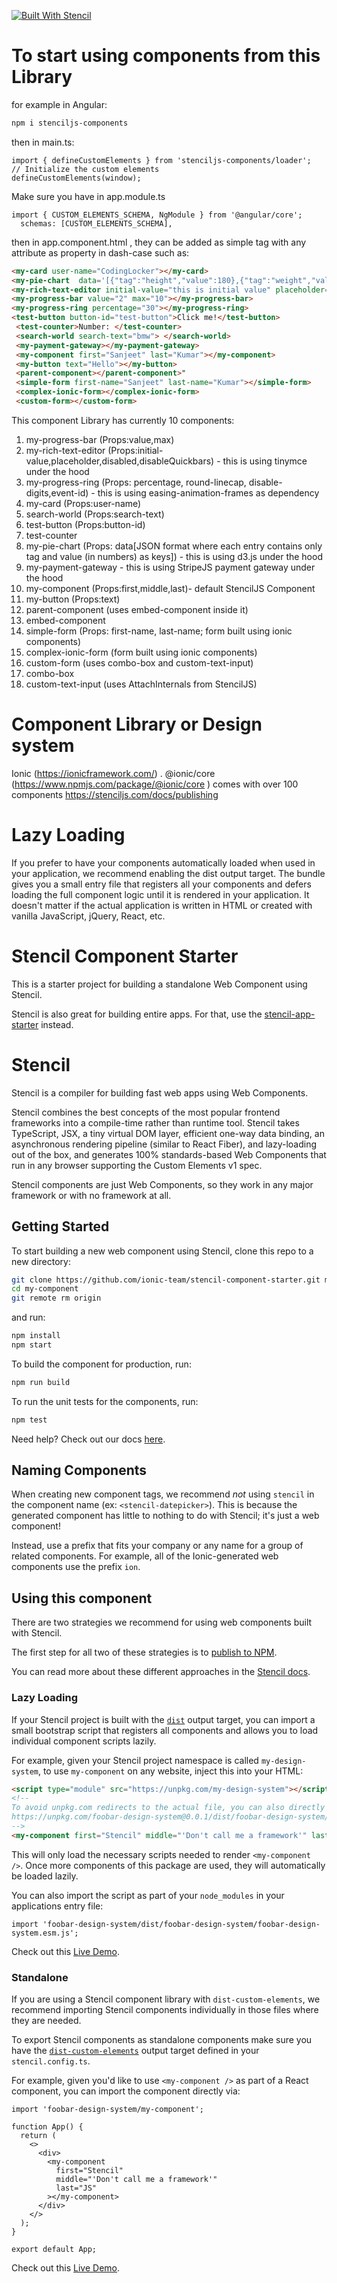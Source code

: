 [![Built With Stencil](https://img.shields.io/badge/-Built%20With%20Stencil-16161d.svg?logo=data%3Aimage%2Fsvg%2Bxml%3Bbase64%2CPD94bWwgdmVyc2lvbj0iMS4wIiBlbmNvZGluZz0idXRmLTgiPz4KPCEtLSBHZW5lcmF0b3I6IEFkb2JlIElsbHVzdHJhdG9yIDE5LjIuMSwgU1ZHIEV4cG9ydCBQbHVnLUluIC4gU1ZHIFZlcnNpb246IDYuMDAgQnVpbGQgMCkgIC0tPgo8c3ZnIHZlcnNpb249IjEuMSIgaWQ9IkxheWVyXzEiIHhtbG5zPSJodHRwOi8vd3d3LnczLm9yZy8yMDAwL3N2ZyIgeG1sbnM6eGxpbms9Imh0dHA6Ly93d3cudzMub3JnLzE5OTkveGxpbmsiIHg9IjBweCIgeT0iMHB4IgoJIHZpZXdCb3g9IjAgMCA1MTIgNTEyIiBzdHlsZT0iZW5hYmxlLWJhY2tncm91bmQ6bmV3IDAgMCA1MTIgNTEyOyIgeG1sOnNwYWNlPSJwcmVzZXJ2ZSI%2BCjxzdHlsZSB0eXBlPSJ0ZXh0L2NzcyI%2BCgkuc3Qwe2ZpbGw6I0ZGRkZGRjt9Cjwvc3R5bGU%2BCjxwYXRoIGNsYXNzPSJzdDAiIGQ9Ik00MjQuNywzNzMuOWMwLDM3LjYtNTUuMSw2OC42LTkyLjcsNjguNkgxODAuNGMtMzcuOSwwLTkyLjctMzAuNy05Mi43LTY4LjZ2LTMuNmgzMzYuOVYzNzMuOXoiLz4KPHBhdGggY2xhc3M9InN0MCIgZD0iTTQyNC43LDI5Mi4xSDE4MC40Yy0zNy42LDAtOTIuNy0zMS05Mi43LTY4LjZ2LTMuNkgzMzJjMzcuNiwwLDkyLjcsMzEsOTIuNyw2OC42VjI5Mi4xeiIvPgo8cGF0aCBjbGFzcz0ic3QwIiBkPSJNNDI0LjcsMTQxLjdIODcuN3YtMy42YzAtMzcuNiw1NC44LTY4LjYsOTIuNy02OC42SDMzMmMzNy45LDAsOTIuNywzMC43LDkyLjcsNjguNlYxNDEuN3oiLz4KPC9zdmc%2BCg%3D%3D&colorA=16161d&style=flat-square)](https://stenciljs.com)

# To start using components from this Library
for example in Angular: 
```bash
npm i stenciljs-components
```
then in main.ts:
```tsx
import { defineCustomElements } from 'stenciljs-components/loader';
// Initialize the custom elements
defineCustomElements(window);
```
Make sure you have in app.module.ts
```tsx
import { CUSTOM_ELEMENTS_SCHEMA, NgModule } from '@angular/core';
  schemas: [CUSTOM_ELEMENTS_SCHEMA],
```

then in app.component.html  ,
they can be added as simple tag with any attribute as property in dash-case
such as:
```html
<my-card user-name="CodingLocker"></my-card>
<my-pie-chart  data='[{"tag":"height","value":180},{"tag":"weight","value":75},{"tag":"age","value":30},{"tag":"score","value":95},{"tag":"yearsExperience","value":5}]'></my-pie-chart>
<my-rich-text-editor initial-value="this is initial value" placeholder="angular placeholder"></my-rich-text-editor>
<my-progress-bar value="2" max="10"></my-progress-bar>
<my-progress-ring percentage="30"></my-progress-ring>
<test-button button-id="test-button">Click me!</test-button>
 <test-counter>Number: </test-counter>
 <search-world search-text="bmw"> </search-world> 
 <my-payment-gateway></my-payment-gateway>
 <my-component first="Sanjeet" last="Kumar"></my-component>
 <my-button text="Hello"></my-button>
 <parent-component></parent-component>"
 <simple-form first-name="Sanjeet" last-name="Kumar"></simple-form>
 <complex-ionic-form></complex-ionic-form>
 <custom-form></custom-form>
```


This component Library has currently 10 components:
1. my-progress-bar (Props:value,max)
2. my-rich-text-editor (Props:initial-value,placeholder,disabled,disableQuickbars)  - this is using tinymce under the hood
3. my-progress-ring (Props: percentage, round-linecap, disable-digits,event-id) - this is using easing-animation-frames as dependency
4. my-card (Props:user-name)
5. search-world (Props:search-text)
6. test-button (Props:button-id)
7. test-counter
8. my-pie-chart  (Props: data[JSON format where each entry contains only tag and value (in numbers) as keys])  - this is using d3.js under the hood
9. my-payment-gateway - this is using StripeJS payment gateway under the hood
10. my-component (Props:first,middle,last)- default StencilJS Component
11. my-button (Props:text)
12. parent-component (uses embed-component inside it)
13. embed-component
14. simple-form (Props: first-name, last-name; form built using ionic components)
15. complex-ionic-form  (form built using ionic components)
16. custom-form (uses combo-box and custom-text-input)
17. combo-box
18. custom-text-input (uses AttachInternals from StencilJS)


# Component Library or Design system
Ionic (https://ionicframework.com/) .
@ionic/core (https://www.npmjs.com/package/@ionic/core ) comes with over 100 components
https://stenciljs.com/docs/publishing

# Lazy Loading
If you prefer to have your components automatically loaded when used in your application, we recommend enabling the dist output target. The bundle gives you a small entry file that registers all your components and defers loading the full component logic until it is rendered in your application. It doesn't matter if the actual application is written in HTML or created with vanilla JavaScript, jQuery, React, etc.


# Stencil Component Starter

This is a starter project for building a standalone Web Component using Stencil.

Stencil is also great for building entire apps. For that, use the [stencil-app-starter](https://github.com/ionic-team/stencil-app-starter) instead.

# Stencil

Stencil is a compiler for building fast web apps using Web Components.

Stencil combines the best concepts of the most popular frontend frameworks into a compile-time rather than runtime tool. Stencil takes TypeScript, JSX, a tiny virtual DOM layer, efficient one-way data binding, an asynchronous rendering pipeline (similar to React Fiber), and lazy-loading out of the box, and generates 100% standards-based Web Components that run in any browser supporting the Custom Elements v1 spec.

Stencil components are just Web Components, so they work in any major framework or with no framework at all.

## Getting Started

To start building a new web component using Stencil, clone this repo to a new directory:

```bash
git clone https://github.com/ionic-team/stencil-component-starter.git my-component
cd my-component
git remote rm origin
```

and run:

```bash
npm install
npm start
```

To build the component for production, run:

```bash
npm run build
```

To run the unit tests for the components, run:

```bash
npm test
```

Need help? Check out our docs [here](https://stenciljs.com/docs/my-first-component).

## Naming Components

When creating new component tags, we recommend _not_ using `stencil` in the component name (ex: `<stencil-datepicker>`). This is because the generated component has little to nothing to do with Stencil; it's just a web component!

Instead, use a prefix that fits your company or any name for a group of related components. For example, all of the Ionic-generated web components use the prefix `ion`.

## Using this component

There are two strategies we recommend for using web components built with Stencil.

The first step for all two of these strategies is to [publish to NPM](https://docs.npmjs.com/getting-started/publishing-npm-packages).

You can read more about these different approaches in the [Stencil docs](https://stenciljs.com/docs/publishing).

### Lazy Loading

If your Stencil project is built with the [`dist`](https://stenciljs.com/docs/distribution) output target, you can import a small bootstrap script that registers all components and allows you to load individual component scripts lazily.

For example, given your Stencil project namespace is called `my-design-system`, to use `my-component` on any website, inject this into your HTML:

```html
<script type="module" src="https://unpkg.com/my-design-system"></script>
<!--
To avoid unpkg.com redirects to the actual file, you can also directly import:
https://unpkg.com/foobar-design-system@0.0.1/dist/foobar-design-system/foobar-design-system.esm.js
-->
<my-component first="Stencil" middle="'Don't call me a framework'" last="JS"></my-component>
```

This will only load the necessary scripts needed to render `<my-component />`. Once more components of this package are used, they will automatically be loaded lazily.

You can also import the script as part of your `node_modules` in your applications entry file:

```tsx
import 'foobar-design-system/dist/foobar-design-system/foobar-design-system.esm.js';
```

Check out this [Live Demo](https://stackblitz.com/edit/vitejs-vite-y6v26a?file=src%2Fmain.tsx).

### Standalone

If you are using a Stencil component library with `dist-custom-elements`, we recommend importing Stencil components individually in those files where they are needed.

To export Stencil components as standalone components make sure you have the [`dist-custom-elements`](https://stenciljs.com/docs/custom-elements) output target defined in your `stencil.config.ts`.

For example, given you'd like to use `<my-component />` as part of a React component, you can import the component directly via:

```tsx
import 'foobar-design-system/my-component';

function App() {
  return (
    <>
      <div>
        <my-component
          first="Stencil"
          middle="'Don't call me a framework'"
          last="JS"
        ></my-component>
      </div>
    </>
  );
}

export default App;
```

Check out this [Live Demo](https://stackblitz.com/edit/vitejs-vite-b6zuds?file=src%2FApp.tsx).